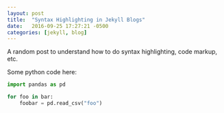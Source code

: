 ```yaml
---
layout: post
title:  "Syntax Highlighting in Jekyll Blogs"
date:   2016-09-25 17:27:21 -0500
categories: [jekyll, blog]
---
```


A random post to understand how to do syntax highlighting, code markup, etc.

Some python code here:

```python
import pandas as pd

for foo in bar:
    foobar = pd.read_csv("foo")
```
